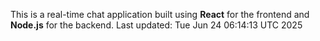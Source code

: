 This is a real-time chat application built using **React** for the frontend and **Node.js** for the backend.
Last updated: Tue Jun 24 06:14:13 UTC 2025
